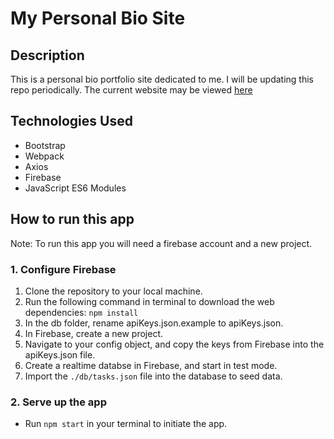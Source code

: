 # My Personal Bio Site

## Description
This is a personal bio portfolio site dedicated to me. I will be updating this repo periodically.
The current website may be viewed [here](https://personal-bio-site-1517a.firebaseapp.com/)

## Technologies Used
* Bootstrap
* Webpack
* Axios
* Firebase
* JavaScript ES6 Modules

## How to run this app
Note: To run this app you will need a firebase account and a new project.

### 1. Configure Firebase
1. Clone the repository to your local machine.
2. Run the following command in terminal to download the web dependencies: `npm install`
3. In the db folder, rename apiKeys.json.example to apiKeys.json.
4. In Firebase, create a new project.
5. Navigate to your config object, and copy the keys from Firebase into the apiKeys.json file.
6. Create a realtime databse in Firebase, and start in test mode.
7. Import the `./db/tasks.json` file into the database to seed data.

### 2. Serve up the app
* Run `npm start` in your terminal to initiate the app.
